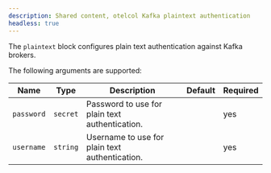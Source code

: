 ```yaml
---
description: Shared content, otelcol Kafka plaintext authentication
headless: true
---
```


The `plaintext` block configures plain text authentication against Kafka brokers.

The following arguments are supported:

| Name       | Type     | Description                                    | Default | Required |
| ---------- | -------- | ---------------------------------------------- | ------- | -------- |
| `password` | `secret` | Password to use for plain text authentication. |         | yes      |
| `username` | `string` | Username to use for plain text authentication. |         | yes      |

